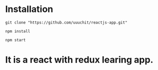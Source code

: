 # Installation
`git clone "https://github.com/uuuchit/reactjs-app.git"`
   
`npm install`
  
`npm start`

# It is a react with redux learing app. 

